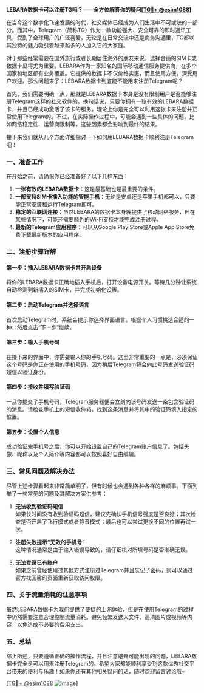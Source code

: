 **LEBARA数据卡可以注册TG吗？——全方位解答你的疑问[[TG💪+ @esim1088](https://t.me/s/esim1088)]**

在当今这个数字化飞速发展的时代，社交媒体已经成为人们生活中不可或缺的一部分。而其中，Telegram（简称TG）作为一款功能强大、安全可靠的即时通讯工具，受到了全球用户的广泛喜爱。无论是在日常交流中还是商务沟通里，TG都以其独特的魅力吸引着越来越多的人加入它的大家庭。

对于那些经常需要在国外旅行或者长期居住海外的朋友来说，选择合适的SIM卡或数据卡显得尤为重要。LEBARA作为一家知名的国际移动通信服务提供商，在多个国家和地区都有业务覆盖。它提供的数据卡不仅价格实惠，而且使用方便，深受用户欢迎。那么问题来了：LEBARA数据卡到底能不能用来注册Telegram呢？

首先，我们需要明确一点，那就是LEBARA数据卡本身是没有限制用户是否能够注册Telegram这样的社交软件的。换句话说，只要你拥有一张有效的LEBARA数据卡，并且已经成功激活了该卡的服务，理论上你是完全可以利用这张卡来注册并正常使用Telegram的。不过，在实际操作过程中，可能会遇到一些具体的问题，比如网络稳定性、运营商限制等，这些因素都会影响到最终的结果。

接下来我们就从几个方面详细探讨一下如何用LEBARA数据卡顺利注册Telegram吧！

### 一、准备工作

在开始之前，请确保你已经准备好了以下几样东西：

1. **一张有效的LEBARA数据卡**：这是最基础也是最重要的条件。
2. **一部支持SIM卡插入功能的智能手机**：无论是安卓还是苹果手机都可以，只要能正常安装和运行Telegram即可。
3. **稳定的互联网连接**：虽然LEBARA的数据卡本身就提供了移动网络服务，但在某些情况下，可能还需要额外的Wi-Fi支持才能完成注册过程。
4. **最新的Telegram应用程序**：可以从Google Play Store或Apple App Store免费下载最新版本的应用程序。

### 二、注册步骤详解

#### 第一步：插入LEBARA数据卡并开启设备

将你的LEBARA数据卡正确地插入手机后，打开设备电源开关。等待几分钟让系统自动检测到新插入的SIM卡，并完成初始化设置。

#### 第二步：启动Telegram并选择语言

首次启动Telegram时，系统会提示你选择界面语言。根据个人习惯挑选合适的一种，然后点击“下一步”继续。

#### 第三步：输入手机号码

在接下来的界面中，你需要输入你的手机号码。这里非常重要的一点是，必须保证这个号码是你正在使用的手机号码，因为稍后Telegram将会向此号码发送验证码短信以验证身份。

#### 第四步：接收并填写验证码

一旦你提交了手机号码，Telegram服务器便会立刻向该号码发送一条包含验证码的消息。请检查手机上的短信收件箱，找到这条消息并将其中的验证码填入指定的位置。

#### 第五步：设置个人信息

成功验证完手机号之后，你可以开始设置自己的Telegram账户信息了。包括头像、昵称以及个人简介等内容都可以按照喜好自由编辑。

### 三、常见问题及解决办法

尽管上述步骤看起来非常简单明了，但有时候也会遇到各种各样的麻烦事。下面列举了一些常见的问题及其解决方案供参考：

1. **无法收到验证码短信**  
   如果长时间没有收到验证码短信，建议先确认手机信号强度是否良好；其次检查是否开启了飞行模式或者静音模式；最后也可以尝试更换不同的位置再试一次。

2. **注册失败提示“无效的手机号”**  
   这种情况通常是由于输入错误导致的，请仔细核对所填号码是否准确无误。

3. **无法登录已有账户**  
   如果之前曾经使用过其他方式注册过Telegram并且忘记了密码，则可以通过官方找回密码页面重新获取访问权限。

### 四、关于流量消耗的注意事项

虽然LEBARA数据卡为我们提供了便捷的上网体验，但是在使用Telegram的过程中仍然需要注意合理控制流量消耗。避免频繁发送大文件、高清图片或视频等内容，以免造成不必要的费用支出。

### 五、总结

综上所述，只要遵循正确的操作流程，并且注意避开可能出现的问题，LEBARA数据卡完全是可以用来注册Telegram的。希望大家都能顺利享受到这款优秀社交平台带来的便利与乐趣！如果你还有其他相关疑问的话，随时欢迎留言讨论哦~

[[TG💪+ @esim1088](https://t.me/s/esim1088) ![Image](https://i.postimg.cc/4NQfJmqS/Snipaste-2025-05-13-00-14-12.png)]